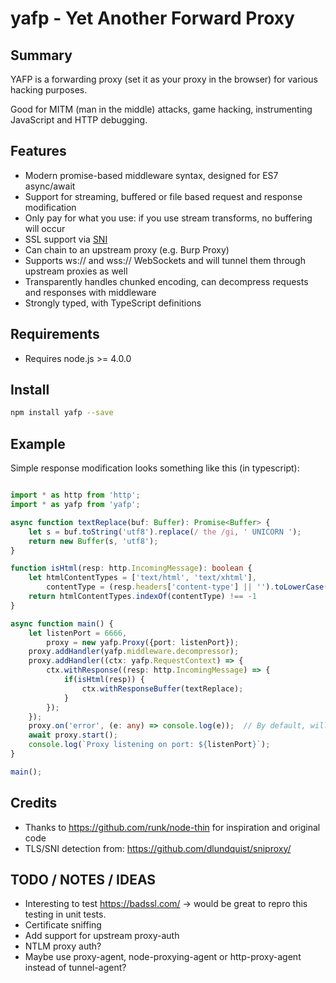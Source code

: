 # yafp - Yet Another Forward Proxy

## Summary

YAFP is a forwarding proxy (set it as your proxy in the browser) for various hacking purposes. 

Good for MITM (man in the middle) attacks, game hacking, instrumenting JavaScript and HTTP debugging.

## Features

* Modern promise-based middleware syntax, designed for ES7 async/await
* Support for streaming, buffered or file based request and response modification
* Only pay for what you use: if you use stream transforms, no buffering will occur
* SSL support via [SNI](https://en.wikipedia.org/wiki/Server_Name_Indication "Server Name Indication")
* Can chain to an upstream proxy (e.g. Burp Proxy)
* Supports ws:// and wss:// WebSockets and will tunnel them through upstream proxies as well
* Transparently handles chunked encoding, can decompress requests and responses with middleware
* Strongly typed, with TypeScript definitions

## Requirements

* Requires node.js >= 4.0.0

## Install

```bash
npm install yafp --save
```

## Example

Simple response modification looks something like this (in typescript):

```typescript

import * as http from 'http';
import * as yafp from 'yafp';

async function textReplace(buf: Buffer): Promise<Buffer> {
    let s = buf.toString('utf8').replace(/ the /gi, ' UNICORN ');
    return new Buffer(s, 'utf8');
}

function isHtml(resp: http.IncomingMessage): boolean {
    let htmlContentTypes = ['text/html', 'text/xhtml'],
        contentType = (resp.headers['content-type'] || '').toLowerCase().split(';')[0];
    return htmlContentTypes.indexOf(contentType) !== -1
}

async function main() {
    let listenPort = 6666,
        proxy = new yafp.Proxy({port: listenPort});
    proxy.addHandler(yafp.middleware.decompressor);
    proxy.addHandler((ctx: yafp.RequestContext) => {
        ctx.withResponse((resp: http.IncomingMessage) => {
            if(isHtml(resp)) {
                ctx.withResponseBuffer(textReplace);
            }
        });
    });
    proxy.on('error', (e: any) => console.log(e));  // By default, will crash if you don't handle errors
    await proxy.start();
    console.log(`Proxy listening on port: ${listenPort}`);
}

main();

```

Credits
-------

* Thanks to https://github.com/runk/node-thin for inspiration and original code
* TLS/SNI detection from: https://github.com/dlundquist/sniproxy/

TODO / NOTES / IDEAS
--------------------

* Interesting to test https://badssl.com/ -> would be great to repro this testing in unit tests.
* Certificate sniffing
* Add support for upstream proxy-auth
* NTLM proxy auth?  
* Maybe use proxy-agent, node-proxying-agent or http-proxy-agent instead of tunnel-agent?

